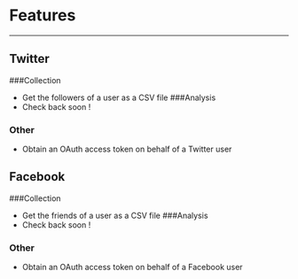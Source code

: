 # Features
-----------
## Twitter
###Collection
* Get the followers of a user as a CSV file
###Analysis
* Check back soon !
### Other
* Obtain an OAuth access token on behalf of a Twitter user

## Facebook
###Collection
* Get the friends of a user as a CSV file
###Analysis
* Check back soon !
### Other
* Obtain an OAuth access token on behalf of a Facebook user
